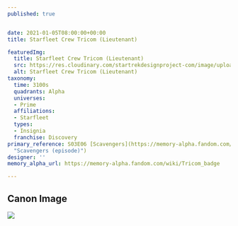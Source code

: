 ```yaml
---
published: true


date: 2021-01-05T08:00:00+00:00
title: Starfleet Crew Tricom (Lieutenant)

featuredImg:
  title: Starfleet Crew Tricom (Lieutenant)
  src: https://res.cloudinary.com/startrekdesignproject-com/image/upload/v1612224211/StarfleetTricomm_Lieutenant_-3100s.png
  alt: Starfleet Crew Tricom (Lieutenant)
taxonomy:
  time: 3100s
  quadrants: Alpha
  universes:
  - Prime
  affiliations:
  - Starfleet
  types:
  - Insignia
  franchise: Discovery
primary_reference: S03E06 [Scavengers](https://memory-alpha.fandom.com/wiki/Scavengers_(episode)
  "Scavengers (episode)")
designer: ''
memory_alpha_url: https://memory-alpha.fandom.com/wiki/Tricom_badge

---
```

## Canon Image

![](https://res.cloudinary.com/startrekdesignproject-com/image/upload/v1612224211/StarfleetTricomm_Lieutenant_-3100s-DSC3x6-1.jpg)